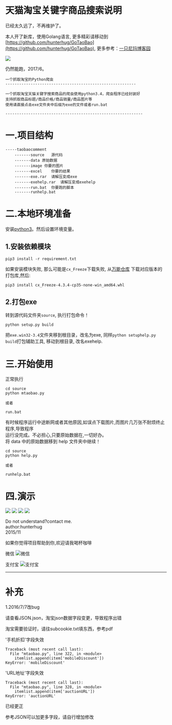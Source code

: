 # 天猫淘宝关键字商品搜索说明

已经太久远了，不再维护了。

本人开了新库，使用Golang语言, 更多精彩请移动到[https://github.com/hunterhug/GoTaoBao](https://github.com/hunterhug/GoTaoBao), 更多参考：[一只尼玛博客园](http://www.cnblogs.com/nima/p/5324490.html)

![](doc/seeme0.jpg)

仍然能跑，2017/6。

```
一个抓取淘宝的Python爬虫
---------------------------------------------------------

一个抓取淘宝天猫关键字搜索商品的爬虫使用python3.4，爬虫程序已经封装好
支持抓取商品标题/商品价格/商品销量/商品图片等
使用请直接点击exe文件夹中后缀为exe的文件或者run.bat

------------------------------------------------------------
```

# 一.项目结构

```
-----taobaocomment
	-------source	源代码
	-------data 原始数据
	-------image 你要的图片
	-------excel	你要的结果
	-------exe.rar	请解压变成exe
	-------exehelp.rar	请解压变成exehelp
	-------run.bat	你要跑的脚本
	-------runhelp.bat 
```

# 二.本地环境准备

安装[python3](https://www.python.org/downloads/)。然后设置环境变量。

## 1.安装依赖模块

```
pip3 install -r requirement.txt
```

如果安装模块失败, 那么可能是`cx_Freeze`下载失败, 从[万能仓库](http://www.lfd.uci.edu/~gohlke/pythonlibs/#cx_freeze) 下载对应版本的打包库,然后:

```
pip3 install cx_Freeze-4.3.4-cp35-none-win_amd64.whl
```

## 2.打包exe

转到源代码文件夹`source`, 执行打包命令！

```
python setup.py build
```

把`exe.win32-3.4`文件夹移到根目录，改名为exe, 同样`python setuphelp.py build`打包辅助工具, 移动到根目录, 改名exehelp.

# 三.开始使用

正常执行

```
cd source
python mtaobao.py

或者

run.bat
```

有时候程序运行中途断网或者其他原因,如误点下载图片,而图片几万张不耐烦终止程序,导致程序<br/>
运行没完成。不必担心,只要原始数据在,一切好办。<br/>
将 data 中的原始数据移到 help 文件夹中继续！

```
cd source
python help.py

或者

runhelp.bat
```

# 四.演示
![](doc/seeme1.jpg)
![](doc/seeme2.jpg)
![](doc/seeme3.jpg)
![](doc/seeme4.jpg)


Do not understand?contact me.<br/>
author:hunterhug<br/>
2015/11


如果你觉得项目帮助到你,欢迎请我喝杯咖啡

微信
![微信](https://raw.githubusercontent.com/hunterhug/hunterhug.github.io/master/static/jpg/wei.png)

支付宝
![支付宝](https://raw.githubusercontent.com/hunterhug/hunterhug.github.io/master/static/jpg/ali.png)


--------------------------------------------------------------

# 补充
1.2016/7/7改bug

请查看JSON.json，淘宝json数据字段变更，导致程序出错<br/>

淘宝需要验证时，请往subcookie.txt填东西，参考pdf<br/>

 '手机折扣'字段失效
```
Traceback (most recent call last):
  File "mtaobao.py", line 322, in <module>
    itemlist.append(item['mobileDiscount'])
KeyError: 'mobileDiscount'
```

'URL地址'字段失效
```
Traceback (most recent call last):
  File "mtaobao.py", line 328, in <module>
    itemlist.append(item['auctionURL'])
KeyError: 'auctionURL'
```

已经更正

参考JSON可以加更多字段，请自行增加修改
